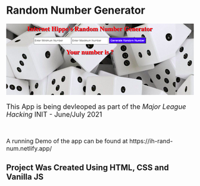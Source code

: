 # Random Number Generator

<img src="/images/screenshot.png">

<p style="font-size: 18px">
This App is being devleoped as part of the <i>Major League Hacking</i> INIT - June/July 2021
</p>
<br/>
<p style="font-size: 16px"> 
A running Demo of the app can be found at https://ih-rand-num.netlify.app/
</p>

## Project Was Created Using HTML, CSS and Vanilla JS
